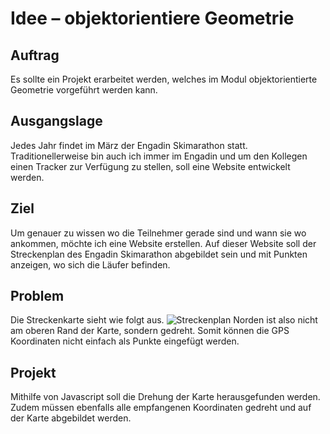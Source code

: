 # Idee – objektorientiere Geometrie
## Auftrag
Es sollte ein Projekt erarbeitet werden, welches im Modul objektorientierte Geometrie vorgeführt werden kann.

## Ausgangslage
Jedes Jahr findet im März der Engadin Skimarathon statt. Traditionellerweise bin auch ich immer im Engadin und um den Kollegen einen Tracker zur Verfügung zu stellen, soll eine Website entwickelt werden.

## Ziel
Um genauer zu wissen wo die Teilnehmer gerade sind und wann sie wo ankommen, möchte ich eine Website erstellen. Auf dieser Website soll der Streckenplan des Engadin Skimarathon abgebildet sein und mit Punkten anzeigen, wo sich die Läufer befinden.

## Problem
Die Streckenkarte sieht wie folgt aus. 
![Streckenplan](http://www.engadin-skimarathon.ch/typo3temp/_processed_/csm_Verpflegungsplan_180104_f6a059dd45.jpg)
Norden ist also nicht am oberen Rand der Karte, sondern gedreht. Somit können die GPS Koordinaten nicht einfach als Punkte eingefügt werden.

## Projekt
Mithilfe von Javascript soll die Drehung der Karte herausgefunden werden. Zudem müssen ebenfalls alle empfangenen Koordinaten gedreht und auf der Karte abgebildet werden.
